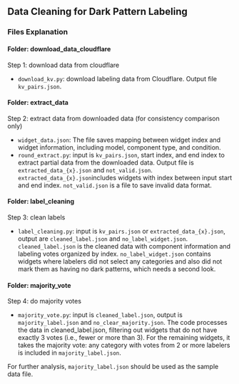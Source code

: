## Data Cleaning for Dark Pattern Labeling
### Files Explanation
#### Folder: download_data_cloudflare
Step 1: download data from cloudflare
- `download_kv.py`: download labeling data from Cloudflare. Output file `kv_pairs.json`.
#### Folder: extract_data
Step 2: extract data from downloaded data (for consistency comparison only)
- `widget_data.json`: The file saves mapping between widget index and widget information, including model, component type, and condition.
- `round_extract.py`: input is `kv_pairs.json`, start index, and end index to extract partial data from the downloaded data. Output file is `extracted_data_{x}.json` and `not_valid.json`. `extracted_data_{x}.json`includes widgets with index between input start and end index. `not_valid.json` is a file to save invalid data format.
#### Folder: label_cleaning
Step 3: clean labels
- `label_cleaning.py`: input is `kv_pairs.json` or `extracted_data_{x}.json`, output are `cleaned_label.json` and `no_label_widget.json`. `cleaned_label.json` is the cleaned data with component information and labeling votes organized by index. `no_label_widget.json` contains widgets where labelers did not select any categories and also did not mark them as having no dark patterns, which needs a second look.
#### Folder: majority_vote
Step 4: do majority votes
- `majority_vote.py`: input is `cleaned_label.json`, output is `majority_label.json` and `no_clear_majority.json`. The code processes the data in cleaned_label.json, filtering out widgets that do not have exactly 3 votes (i.e., fewer or more than 3). For the remaining widgets, it takes the majority vote: any category with votes from 2 or more labelers is included in `majority_label.json`.

For further analysis, `majority_label.json` should be used as the sample data file.